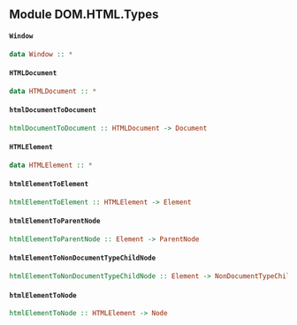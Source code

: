 ## Module DOM.HTML.Types

#### `Window`

``` purescript
data Window :: *
```

#### `HTMLDocument`

``` purescript
data HTMLDocument :: *
```

#### `htmlDocumentToDocument`

``` purescript
htmlDocumentToDocument :: HTMLDocument -> Document
```

#### `HTMLElement`

``` purescript
data HTMLElement :: *
```

#### `htmlElementToElement`

``` purescript
htmlElementToElement :: HTMLElement -> Element
```

#### `htmlElementToParentNode`

``` purescript
htmlElementToParentNode :: Element -> ParentNode
```

#### `htmlElementToNonDocumentTypeChildNode`

``` purescript
htmlElementToNonDocumentTypeChildNode :: Element -> NonDocumentTypeChildNode
```

#### `htmlElementToNode`

``` purescript
htmlElementToNode :: HTMLElement -> Node
```


